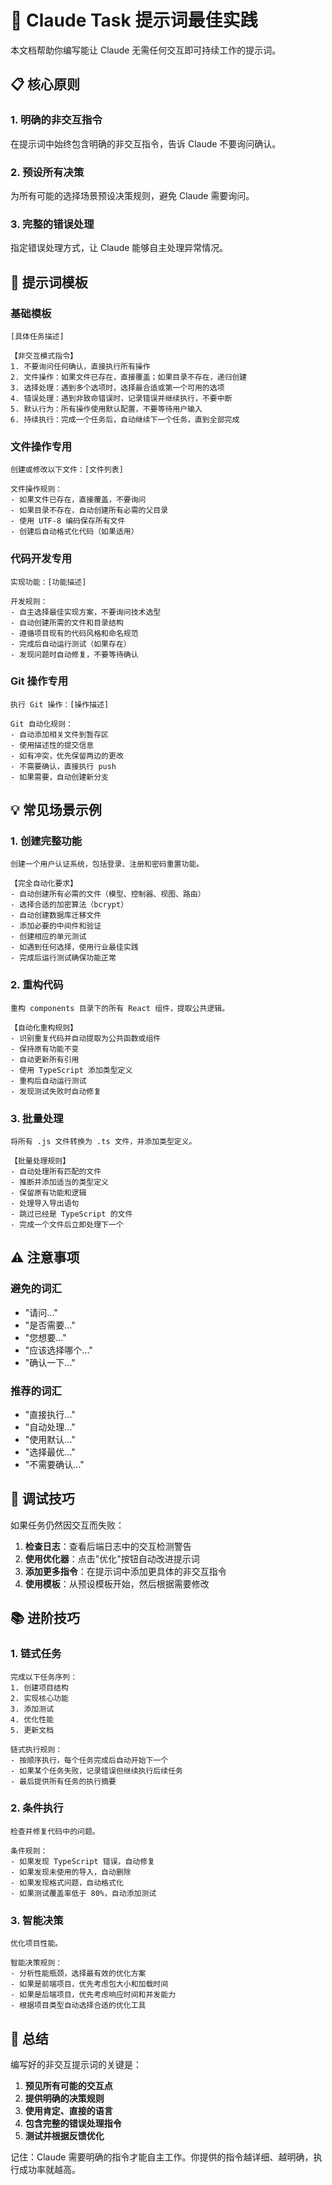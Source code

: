 # 🎯 Claude Task 提示词最佳实践

本文档帮助你编写能让 Claude 无需任何交互即可持续工作的提示词。

## 📋 核心原则

### 1. 明确的非交互指令
在提示词中始终包含明确的非交互指令，告诉 Claude 不要询问确认。

### 2. 预设所有决策
为所有可能的选择场景预设决策规则，避免 Claude 需要询问。

### 3. 完整的错误处理
指定错误处理方式，让 Claude 能够自主处理异常情况。

## 🚀 提示词模板

### 基础模板
```
[具体任务描述]

【非交互模式指令】
1. 不要询问任何确认，直接执行所有操作
2. 文件操作：如果文件已存在，直接覆盖；如果目录不存在，递归创建
3. 选择处理：遇到多个选项时，选择最合适或第一个可用的选项
4. 错误处理：遇到非致命错误时，记录错误并继续执行，不要中断
5. 默认行为：所有操作使用默认配置，不要等待用户输入
6. 持续执行：完成一个任务后，自动继续下一个任务，直到全部完成
```

### 文件操作专用
```
创建或修改以下文件：[文件列表]

文件操作规则：
- 如果文件已存在，直接覆盖，不要询问
- 如果目录不存在，自动创建所有必需的父目录
- 使用 UTF-8 编码保存所有文件
- 创建后自动格式化代码（如果适用）
```

### 代码开发专用
```
实现功能：[功能描述]

开发规则：
- 自主选择最佳实现方案，不要询问技术选型
- 自动创建所需的文件和目录结构
- 遵循项目现有的代码风格和命名规范
- 完成后自动运行测试（如果存在）
- 发现问题时自动修复，不要等待确认
```

### Git 操作专用
```
执行 Git 操作：[操作描述]

Git 自动化规则：
- 自动添加相关文件到暂存区
- 使用描述性的提交信息
- 如有冲突，优先保留两边的更改
- 不需要确认，直接执行 push
- 如果需要，自动创建新分支
```

## 💡 常见场景示例

### 1. 创建完整功能
```
创建一个用户认证系统，包括登录、注册和密码重置功能。

【完全自动化要求】
- 自动创建所有必需的文件（模型、控制器、视图、路由）
- 选择合适的加密算法（bcrypt）
- 自动创建数据库迁移文件
- 添加必要的中间件和验证
- 创建相应的单元测试
- 如遇到任何选择，使用行业最佳实践
- 完成后运行测试确保功能正常
```

### 2. 重构代码
```
重构 components 目录下的所有 React 组件，提取公共逻辑。

【自动化重构规则】
- 识别重复代码并自动提取为公共函数或组件
- 保持原有功能不变
- 自动更新所有引用
- 使用 TypeScript 添加类型定义
- 重构后自动运行测试
- 发现测试失败时自动修复
```

### 3. 批量处理
```
将所有 .js 文件转换为 .ts 文件，并添加类型定义。

【批量处理规则】
- 自动处理所有匹配的文件
- 推断并添加适当的类型定义
- 保留原有功能和逻辑
- 处理导入导出语句
- 跳过已经是 TypeScript 的文件
- 完成一个文件后立即处理下一个
```

## ⚠️ 注意事项

### 避免的词汇
- "请问..."
- "是否需要..."
- "您想要..."
- "应该选择哪个..."
- "确认一下..."

### 推荐的词汇
- "直接执行..."
- "自动处理..."
- "使用默认..."
- "选择最优..."
- "不需要确认..."

## 🔧 调试技巧

如果任务仍然因交互而失败：

1. **检查日志**：查看后端日志中的交互检测警告
2. **使用优化器**：点击"优化"按钮自动改进提示词
3. **添加更多指令**：在提示词中添加更具体的非交互指令
4. **使用模板**：从预设模板开始，然后根据需要修改

## 📚 进阶技巧

### 1. 链式任务
```
完成以下任务序列：
1. 创建项目结构
2. 实现核心功能
3. 添加测试
4. 优化性能
5. 更新文档

链式执行规则：
- 按顺序执行，每个任务完成后自动开始下一个
- 如果某个任务失败，记录错误但继续执行后续任务
- 最后提供所有任务的执行摘要
```

### 2. 条件执行
```
检查并修复代码中的问题。

条件规则：
- 如果发现 TypeScript 错误，自动修复
- 如果发现未使用的导入，自动删除
- 如果发现格式问题，自动格式化
- 如果测试覆盖率低于 80%，自动添加测试
```

### 3. 智能决策
```
优化项目性能。

智能决策规则：
- 分析性能瓶颈，选择最有效的优化方案
- 如果是前端项目，优先考虑包大小和加载时间
- 如果是后端项目，优先考虑响应时间和并发能力
- 根据项目类型自动选择合适的优化工具
```

## 🎯 总结

编写好的非交互提示词的关键是：
1. **预见所有可能的交互点**
2. **提供明确的决策规则**
3. **使用肯定、直接的语言**
4. **包含完整的错误处理指令**
5. **测试并根据反馈优化**

记住：Claude 需要明确的指令才能自主工作。你提供的指令越详细、越明确，执行成功率就越高。